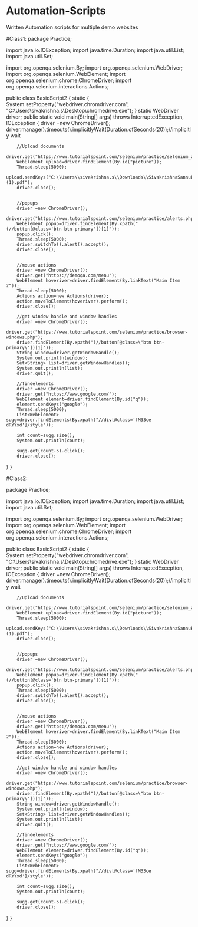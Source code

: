 # Automation-Scripts
Written Automation scripts for multiple demo websites

#Class1:
package Practice;

import java.io.IOException;
import java.time.Duration;
import java.util.List;
import java.util.Set;

import org.openqa.selenium.By;
import org.openqa.selenium.WebDriver;
import org.openqa.selenium.WebElement;
import org.openqa.selenium.chrome.ChromeDriver;
import org.openqa.selenium.interactions.Actions;

public class BasicScript2 {
	static {
		System.setProperty("webdriver.chromdriver.com", "C:\\Users\\sivakrishna.s\\Desktop\\chromedrive.exe");
	}
	static WebDriver driver;
	public static void main(String[] args) throws InterruptedException, IOException {
		driver =new ChromeDriver();
	    driver.manage().timeouts().implicitlyWait(Duration.ofSeconds(20));//implicitly wait
	    
	    //Upload documents
		driver.get("https://www.tutorialspoint.com/selenium/practice/selenium_automation_practice.php");
		WebElement upload=driver.findElement(By.id("picture"));
        Thread.sleep(5000);
		upload.sendKeys("C:\\Users\\sivakrishna.s\\Downloads\\SivakrishnaSannuResume (1).pdf");
		driver.close();

		
		//popups
		driver =new ChromeDriver();
		driver.get("https://www.tutorialspoint.com/selenium/practice/alerts.php");
		WebElement popup=driver.findElement(By.xpath("(//button[@class='btn btn-primary'])[1]"));
		popup.click();
		Thread.sleep(5000);
		driver.switchTo().alert().accept();
		driver.close();
		
		
		//mouse actions
		driver =new ChromeDriver();
		driver.get("https://demoqa.com/menu");
		WebElement hoveriver=driver.findElement(By.linkText("Main Item 2"));
		Thread.sleep(5000);
		Actions action=new Actions(driver);
		action.moveToElement(hoveriver).perform();
		driver.close();
		
		//get window handle and window handles
		driver =new ChromeDriver();
		driver.get("https://www.tutorialspoint.com/selenium/practice/browser-windows.php");
		driver.findElement(By.xpath("(//button[@class=\"btn btn-primary\"])[1]"));
		String window=driver.getWindowHandle();
		System.out.println(window);
		Set<String> list=driver.getWindowHandles();
		System.out.println(list);
		driver.quit();
		
		//findelements
		driver =new ChromeDriver();
        driver.get("https://www.google.com/");
        WebElement element=driver.findElement(By.id("q"));
        element.sendKeys("google");
        Thread.sleep(5000);
        List<WebElement> sugg=driver.findElements(By.xpath("//div[@class='fM33ce dRYYxd']/style"));
       
		int count=sugg.size();
		System.out.println(count);
		
		sugg.get(count-5).click();
		driver.close();
		
		

}
}



#Class2:

package Practice;

import java.io.IOException;
import java.time.Duration;
import java.util.List;
import java.util.Set;

import org.openqa.selenium.By;
import org.openqa.selenium.WebDriver;
import org.openqa.selenium.WebElement;
import org.openqa.selenium.chrome.ChromeDriver;
import org.openqa.selenium.interactions.Actions;

public class BasicScript2 {
	static {
		System.setProperty("webdriver.chromdriver.com", "C:\\Users\\sivakrishna.s\\Desktop\\chromedrive.exe");
	}
	static WebDriver driver;
	public static void main(String[] args) throws InterruptedException, IOException {
		driver =new ChromeDriver();
	    driver.manage().timeouts().implicitlyWait(Duration.ofSeconds(20));//implicitly wait
	    
	    //Upload documents
		driver.get("https://www.tutorialspoint.com/selenium/practice/selenium_automation_practice.php");
		WebElement upload=driver.findElement(By.id("picture"));
        Thread.sleep(5000);
		upload.sendKeys("C:\\Users\\sivakrishna.s\\Downloads\\SivakrishnaSannuResume (1).pdf");
		driver.close();

		
		//popups
		driver =new ChromeDriver();
		driver.get("https://www.tutorialspoint.com/selenium/practice/alerts.php");
		WebElement popup=driver.findElement(By.xpath("(//button[@class='btn btn-primary'])[1]"));
		popup.click();
		Thread.sleep(5000);
		driver.switchTo().alert().accept();
		driver.close();
		
		
		//mouse actions
		driver =new ChromeDriver();
		driver.get("https://demoqa.com/menu");
		WebElement hoveriver=driver.findElement(By.linkText("Main Item 2"));
		Thread.sleep(5000);
		Actions action=new Actions(driver);
		action.moveToElement(hoveriver).perform();
		driver.close();
		
		//get window handle and window handles
		driver =new ChromeDriver();
		driver.get("https://www.tutorialspoint.com/selenium/practice/browser-windows.php");
		driver.findElement(By.xpath("(//button[@class=\"btn btn-primary\"])[1]"));
		String window=driver.getWindowHandle();
		System.out.println(window);
		Set<String> list=driver.getWindowHandles();
		System.out.println(list);
		driver.quit();
		
		//findelements
		driver =new ChromeDriver();
        driver.get("https://www.google.com/");
        WebElement element=driver.findElement(By.id("q"));
        element.sendKeys("google");
        Thread.sleep(5000);
        List<WebElement> sugg=driver.findElements(By.xpath("//div[@class='fM33ce dRYYxd']/style"));
       
		int count=sugg.size();
		System.out.println(count);
		
		sugg.get(count-5).click();
		driver.close();
		
}
}

